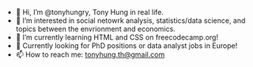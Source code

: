 - 👋 Hi, I’m @tonyhungry, Tony Hung in real life. 
- 👀 I’m interested in social netowrk analysis, statistics/data science, and topics between the envrionment and economics.
- 🌱 I’m currently learning HTML and CSS on freecodecamp.org!
- 🌟 Currently looking for PhD positions or data analyst jobs in Europe!
- 📫 How to reach me: tonyhung.th@gmail.com 

<!---
tonyhungry/tonyhungry is a ✨ special ✨ repository because its `README.md` (this file) appears on your GitHub profile.
You can click the Preview link to take a look at your changes.
--->
